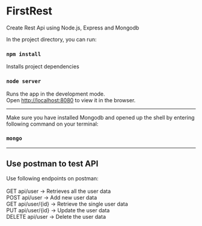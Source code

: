 # FirstRest
Create Rest Api using Node.js, Express and Mongodb

In the project directory, you can run:
### `npm install`
Installs project dependencies

### `node server`
Runs the app in the development mode.<br />
Open [http://localhost:8080](http://localhost:8080) to view it in the browser.
<hr/>

Make sure you have installed Mongodb and opened up the shell by entering following command on your terminal:
### `mongo`
<hr/>

## Use postman to test API<br />
Use following endpoints on postman:<br /><br />
GET api/user → Retrieves all the user data<br />
POST api/user → Add new user data <br />
GET api/user/{id} → Retrieve the single user data<br />
PUT api/user/{id} → Update the user data<br />
DELETE api/user → Delete the user data<br />
